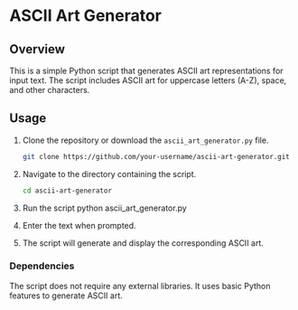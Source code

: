 # ASCII Art Generator

## Overview

This is a simple Python script that generates ASCII art representations for input text. The script includes ASCII art for uppercase letters (A-Z), space, and other characters.

## Usage

1. Clone the repository or download the `ascii_art_generator.py` file.
   
   ```bash
   git clone https://github.com/your-username/ascii-art-generator.git
   ```

2. Navigate to the directory containing the script.
     ```bash
     cd ascii-art-generator
     ```
3. Run the script
  python ascii_art_generator.py

4. Enter the text when prompted.

5. The script will generate and display the corresponding ASCII art.


### Dependencies
The script does not require any external libraries. It uses basic Python features to generate ASCII art.
